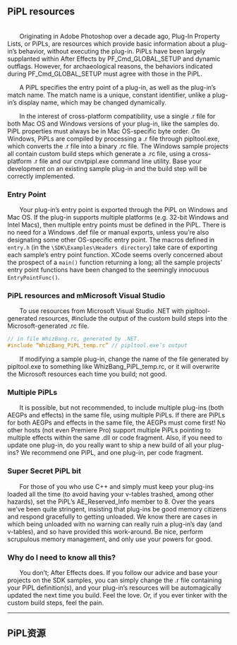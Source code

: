 ## PiPL resources

<br>
&#160;&#160;&#160;&#160;&#160;&#160;
Originating in Adobe Photoshop over a decade ago, Plug-In Property Lists, or PiPLs, are resources which provide basic information about a plug-in’s behavior, without executing the plug-in. PiPLs have been largely supplanted within After Effects by PF_Cmd_GLOBAL_SETUP and dynamic outflags. However, for archaeological reasons, the behaviors indicated during PF_Cmd_GLOBAL_SETUP must agree with those in the PiPL.

&#160;&#160;&#160;&#160;&#160;&#160;
A PiPL specifies the entry point of a plug-in, as well as the plug-in’s match name. The match name is a unique, constant identifier, unlike a plug-in’s display name, which may be changed dynamically.

&#160;&#160;&#160;&#160;&#160;&#160;
In the interest of cross-platform compatibility, use a single .r file for both Mac OS and Windows versions of your plug-in, like the samples do. PiPL properties must always be in Mac OS-specific byte order. On Windows, PiPLs are compiled by processing a .r file through pipltool.exe, which converts the .r file into a binary .rc file. The Windows sample projects all contain custom build steps which generate a .rc file, using a cross-platform .r file and our cnvtpipl.exe command line utility. Base your development on an existing sample plug-in and the build step will be correctly implemented.

### Entry Point

&#160;&#160;&#160;&#160;&#160;&#160;
Your plug-in’s entry point is exported through the PiPL on Windows and Mac OS. If the plug-in supports multiple platforms (e.g. 32-bit Windows and Intel Macs), then multiple entry points must be defined in the PiPL. There is no need for a Windows .def file or manual exports, unless you’re also designating some other OS-specific entry point. The macros defined in `entry.h` (in the `\SDK\Examples\Headers directory`) take care of exporting each sample’s entry point function. XCode seems overly concerned about the prospect of a `main()` function returning a long; all the sample projects’ entry point functions have been changed to the seemingly innocuous `EntryPointFunc()`.

### PiPL resources and mMicrosoft Visual Studio

&#160;&#160;&#160;&#160;&#160;&#160;
To use resources from Microsoft Visual Studio .NET with pipltool-generated resources, #include the output of the custom build steps into the Microsoft-generated .rc file.

```c++
// in file WhizBang.rc, generated by .NET.
#include “WhizBang_PiPL_temp.rc” // pipltool.exe’s output
```

&#160;&#160;&#160;&#160;&#160;&#160;
If modifying a sample plug-in, change the name of the file generated by pipltool.exe to something like WhizBang_PiPL_temp.rc, or it will overwrite the Microsoft resources each time you build; not good.

### Multiple PiPLs

&#160;&#160;&#160;&#160;&#160;&#160;
It is possible, but not recommended, to include multiple plug-ins (both AEGPs and effects) in the same file, using multiple PiPLs. If there are PiPLs for both AEGPs and effects in the same file, the AEGPs must come first!
No other hosts (not even Premiere Pro) support multiple PiPLs pointing to multiple effects within the same .dll or code fragment. Also, if you need to update one plug-in, do you really want to ship a new build of all your plug-ins? We recommend one PiPL, and one plug-in, per code fragment.

### Super Secret PiPL bit

&#160;&#160;&#160;&#160;&#160;&#160;
For those of you who use C++ and simply must keep your plug-ins loaded all the time (to avoid having your v-tables trashed, among other hazards), set the PiPL’s AE_Reserved_Info member to 8. Over the years we’ve been quite stringent, insisting that plug-ins be good memory citizens and respond gracefully to getting unloaded. We know there are cases in which being unloaded with no warning can really ruin a plug-in’s day (and v-tables), and so have provided this work-around. Be nice, perform scrupulous memory management, and only use your powers for good.

### Why do I need to know all this?

&#160;&#160;&#160;&#160;&#160;&#160;
You don’t; After Effects does. If you follow our advice and base your projects on the SDK samples, you can simply change the .r file containing your PiPL definition(s), and your plug-in’s resources will be automagically updated the next time you build. Feel the love. Or, if you ever tinker with the custom build steps, feel the pain.

***
## PiPL资源

<br>
&#160;&#160;&#160;&#160;&#160;&#160;
